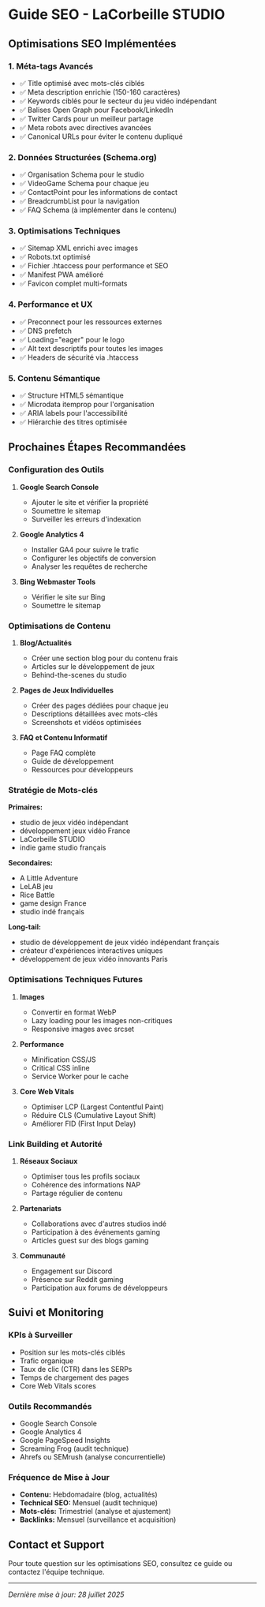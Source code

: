 # Guide SEO - LaCorbeille STUDIO

## Optimisations SEO Implémentées

### 1. Méta-tags Avancés
- ✅ Title optimisé avec mots-clés ciblés
- ✅ Meta description enrichie (150-160 caractères)
- ✅ Keywords ciblés pour le secteur du jeu vidéo indépendant
- ✅ Balises Open Graph pour Facebook/LinkedIn
- ✅ Twitter Cards pour un meilleur partage
- ✅ Meta robots avec directives avancées
- ✅ Canonical URLs pour éviter le contenu dupliqué

### 2. Données Structurées (Schema.org)
- ✅ Organisation Schema pour le studio
- ✅ VideoGame Schema pour chaque jeu
- ✅ ContactPoint pour les informations de contact
- ✅ BreadcrumbList pour la navigation
- ✅ FAQ Schema (à implémenter dans le contenu)

### 3. Optimisations Techniques
- ✅ Sitemap XML enrichi avec images
- ✅ Robots.txt optimisé
- ✅ Fichier .htaccess pour performance et SEO
- ✅ Manifest PWA amélioré
- ✅ Favicon complet multi-formats

### 4. Performance et UX
- ✅ Preconnect pour les ressources externes
- ✅ DNS prefetch
- ✅ Loading="eager" pour le logo
- ✅ Alt text descriptifs pour toutes les images
- ✅ Headers de sécurité via .htaccess

### 5. Contenu Sémantique
- ✅ Structure HTML5 sémantique
- ✅ Microdata itemprop pour l'organisation
- ✅ ARIA labels pour l'accessibilité
- ✅ Hiérarchie des titres optimisée

## Prochaines Étapes Recommandées

### Configuration des Outils
1. **Google Search Console**
   - Ajouter le site et vérifier la propriété
   - Soumettre le sitemap
   - Surveiller les erreurs d'indexation

2. **Google Analytics 4**
   - Installer GA4 pour suivre le trafic
   - Configurer les objectifs de conversion
   - Analyser les requêtes de recherche

3. **Bing Webmaster Tools**
   - Vérifier le site sur Bing
   - Soumettre le sitemap

### Optimisations de Contenu
1. **Blog/Actualités**
   - Créer une section blog pour du contenu frais
   - Articles sur le développement de jeux
   - Behind-the-scenes du studio

2. **Pages de Jeux Individuelles**
   - Créer des pages dédiées pour chaque jeu
   - Descriptions détaillées avec mots-clés
   - Screenshots et vidéos optimisées

3. **FAQ et Contenu Informatif**
   - Page FAQ complète
   - Guide de développement
   - Ressources pour développeurs

### Stratégie de Mots-clés
**Primaires:**
- studio de jeux vidéo indépendant
- développement jeux vidéo France
- LaCorbeille STUDIO
- indie game studio français

**Secondaires:**
- A Little Adventure
- LeLAB jeu
- Rice Battle
- game design France
- studio indé français

**Long-tail:**
- studio de développement de jeux vidéo indépendant français
- créateur d'expériences interactives uniques
- développement de jeux vidéo innovants Paris

### Optimisations Techniques Futures
1. **Images**
   - Convertir en format WebP
   - Lazy loading pour les images non-critiques
   - Responsive images avec srcset

2. **Performance**
   - Minification CSS/JS
   - Critical CSS inline
   - Service Worker pour le cache

3. **Core Web Vitals**
   - Optimiser LCP (Largest Contentful Paint)
   - Réduire CLS (Cumulative Layout Shift)
   - Améliorer FID (First Input Delay)

### Link Building et Autorité
1. **Réseaux Sociaux**
   - Optimiser tous les profils sociaux
   - Cohérence des informations NAP
   - Partage régulier de contenu

2. **Partenariats**
   - Collaborations avec d'autres studios indé
   - Participation à des événements gaming
   - Articles guest sur des blogs gaming

3. **Communauté**
   - Engagement sur Discord
   - Présence sur Reddit gaming
   - Participation aux forums de développeurs

## Suivi et Monitoring

### KPIs à Surveiller
- Position sur les mots-clés ciblés
- Trafic organique
- Taux de clic (CTR) dans les SERPs
- Temps de chargement des pages
- Core Web Vitals scores

### Outils Recommandés
- Google Search Console
- Google Analytics 4
- Google PageSpeed Insights
- Screaming Frog (audit technique)
- Ahrefs ou SEMrush (analyse concurrentielle)

### Fréquence de Mise à Jour
- **Contenu:** Hebdomadaire (blog, actualités)
- **Technical SEO:** Mensuel (audit technique)
- **Mots-clés:** Trimestriel (analyse et ajustement)
- **Backlinks:** Mensuel (surveillance et acquisition)

## Contact et Support
Pour toute question sur les optimisations SEO, consultez ce guide ou contactez l'équipe technique.

---
*Dernière mise à jour: 28 juillet 2025*
